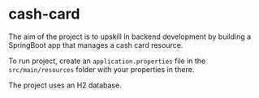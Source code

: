 # cash-card
The aim of the project is to upskill in backend development by building a SpringBoot app that manages a cash card resource.

To run project, create an `application.properties` file in the `src/main/resources` folder with your properties in there. 

The project uses an H2 database.
